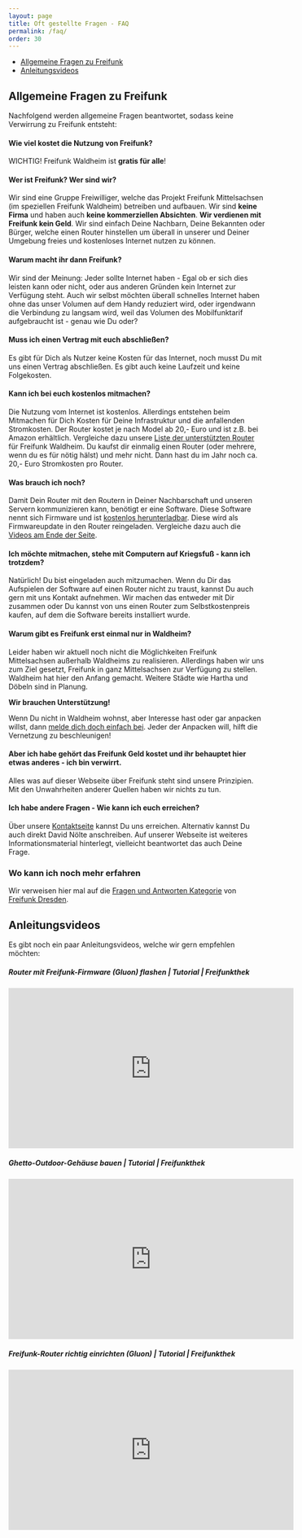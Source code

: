 ```yaml
---
layout: page
title: Oft gestellte Fragen - FAQ
permalink: /faq/
order: 30
---
```


* [Allgemeine Fragen zu Freifunk](#faq-freifunk)
* [Anleitungsvideos](#videos)


## Allgemeine Fragen zu Freifunk <a id="faq-freifunk"></a>

Nachfolgend werden allgemeine Fragen beantwortet, sodass keine Verwirrung zu Freifunk entsteht:

#### Wie viel kostet die Nutzung von Freifunk?
WICHTIG! Freifunk Waldheim ist **gratis für alle**!

#### Wer ist Freifunk? Wer sind wir?
Wir sind eine Gruppe Freiwilliger, welche das Projekt Freifunk Mittelsachsen (im speziellen Freifunk Waldheim)
betreiben und aufbauen.
Wir sind **keine Firma** und haben auch **keine kommerziellen Absichten**. **Wir verdienen mit Freifunk kein Geld**.
Wir sind einfach Deine Nachbarn, Deine Bekannten oder Bürger, welche einen Router hinstellen um überall in
unserer und Deiner Umgebung freies und kostenloses Internet nutzen zu können.

#### Warum macht ihr dann Freifunk?
Wir sind der Meinung: Jeder sollte Internet haben - Egal ob er sich dies leisten kann oder nicht, oder aus anderen
Gründen kein Internet zur Verfügung steht.
Auch wir selbst möchten überall schnelles Internet haben ohne das unser Volumen auf dem Handy reduziert wird, oder
irgendwann die Verbindung zu langsam wird, weil das Volumen des Mobilfunktarif aufgebraucht ist - genau wie Du oder?

#### Muss ich einen Vertrag mit euch abschließen?
Es gibt für Dich als Nutzer keine Kosten für das Internet, noch musst Du mit uns einen Vertrag abschließen.
Es gibt auch keine Laufzeit und keine Folgekosten.

#### Kann ich bei euch kostenlos mitmachen?
Die Nutzung vom Internet ist kostenlos. Allerdings entstehen beim Mitmachen für Dich Kosten für Deine Infrastruktur und die anfallenden Stromkosten.
Der Router kostet je nach Model ab 20,- Euro und ist z.B. bei Amazon erhältlich. Vergleiche dazu
unsere [Liste der unterstützten Router](/mitmachen) für Freifunk Waldheim.
Du kaufst dir einmalig einen Router (oder mehrere, wenn du es für nötig hälst) und mehr nicht. Dann hast du im Jahr noch ca. 20,- Euro Stromkosten pro Router.

#### Was brauch ich noch?
Damit Dein Router mit den Routern in Deiner Nachbarschaft und unseren Servern kommunizieren kann, benötigt er eine Software.
Diese Software nennt sich Firmware und ist [kostenlos herunterladbar](http://firmware.freifunk-waldheim.de).
Diese wird als Firmwareupdate in den Router reingeladen. Vergleiche dazu auch die [Videos am Ende der Seite](#videos).

#### Ich möchte mitmachen, stehe mit Computern auf Kriegsfuß - kann ich trotzdem?
Natürlich! Du bist eingeladen auch mitzumachen. Wenn du Dir das Aufspielen der Software auf einen Router nicht zu traust, kannst Du auch gern mit uns Kontakt aufnehmen. Wir machen das entweder mit Dir zusammen oder Du kannst von uns einen Router zum Selbstkostenpreis kaufen, auf dem die Software bereits installiert wurde.

#### Warum gibt es Freifunk erst einmal nur in Waldheim?
Leider haben wir aktuell noch nicht die Möglichkeiten Freifunk Mittelsachsen außerhalb Waldheims zu realisieren. Allerdings haben wir uns zum Ziel gesetzt, Freifunk in ganz Mittelsachsen zur Verfügung zu stellen.
Waldheim hat hier den Anfang gemacht.
Weitere Städte wie Hartha und Döbeln sind in Planung.

**Wir brauchen Unterstützung!**

Wenn Du nicht in Waldheim wohnst, aber Interesse hast oder gar anpacken willst, dann [melde dich doch einfach bei](/kontakt). Jeder der Anpacken will, hilft die Vernetzung zu beschleunigen!

#### Aber ich habe gehört das Freifunk Geld kostet und ihr behauptet hier etwas anderes - ich bin verwirrt.
Alles was auf dieser Webseite über Freifunk steht sind unsere Prinzipien. Mit den Unwahrheiten anderer Quellen haben wir nichts zu tun.

#### Ich habe andere Fragen - Wie kann ich euch erreichen?
Über unsere [Kontaktseite](/kontakt) kannst Du uns erreichen. Alternativ kannst Du auch direkt David Nölte anschreiben.
Auf unserer Webseite ist weiteres Informationsmaterial hinterlegt, vielleicht beantwortet das auch Deine Frage.


### Wo kann ich noch mehr erfahren
Wir verweisen hier mal auf die [Fragen und Antworten Kategorie](http://wiki.freifunk-dresden.de/index.php/Hauptseite#Dokumentation_.2F_FAQ) von [Freifunk Dresden](http://www.freifunk-dresden.de).



## Anleitungsvideos <a id="videos"></a>

Es gibt noch ein paar Anleitungsvideos, welche wir gern empfehlen möchten:




##### Router mit Freifunk-Firmware (Gluon) flashen | Tutorial | Freifunkthek #####

<iframe width="560" height="315" src="https://www.youtube.com/embed/dI5JcmURtEM" frameborder="0" allowfullscreen></iframe>



##### Ghetto-Outdoor-Gehäuse bauen | Tutorial | Freifunkthek #####

<iframe width="560" height="315" src="https://www.youtube.com/embed/v1fI3JdK8gg" frameborder="0" allowfullscreen></iframe>



##### Freifunk-Router richtig einrichten (Gluon) | Tutorial | Freifunkthek #####

<iframe width="560" height="315" src="https://www.youtube.com/embed/tueVWUisvWI" frameborder="0" allowfullscreen></iframe>
